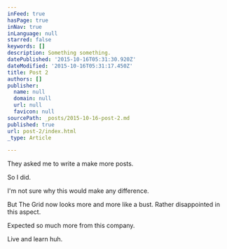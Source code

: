 ```yaml
---
inFeed: true
hasPage: true
inNav: true
inLanguage: null
starred: false
keywords: []
description: Something something.
datePublished: '2015-10-16T05:31:30.920Z'
dateModified: '2015-10-16T05:31:17.450Z'
title: Post 2
authors: []
publisher:
  name: null
  domain: null
  url: null
  favicon: null
sourcePath: _posts/2015-10-16-post-2.md
published: true
url: post-2/index.html
_type: Article

---
```

They asked me to write a make more posts.

So I did.

I'm not sure why this would make any difference.

But The Grid now looks more and more like a bust. Rather disappointed in this aspect.

Expected so much more from this company.

Live and learn huh.
